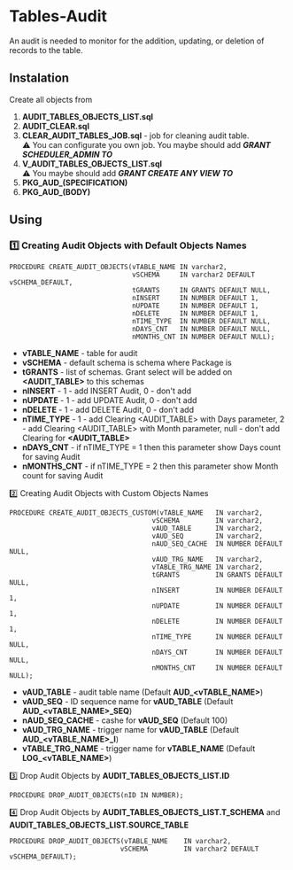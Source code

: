 # Tables-Audit

An audit is needed to monitor for the addition, updating, or deletion of records to the table.

## Instalation

Create all objects from
1. **AUDIT_TABLES_OBJECTS_LIST.sql**
2. **AUDIT_CLEAR.sql**
3. **CLEAR_AUDIT_TABLES_JOB.sql** - job for cleaning audit table.\
:warning: You can configurate you own job. You maybe should add ***GRANT SCHEDULER_ADMIN TO <Your Schema>***
4. **V_AUDIT_TABLES_OBJECTS_LIST.sql**\
:warning: You maybe should add ***GRANT CREATE ANY VIEW TO <Your Schema>***
5. **PKG_AUD_(SPECIFICATION)**
6. **PKG_AUD_(BODY)**

## Using

### :one: Creating Audit Objects with Default Objects Names

```
PROCEDURE CREATE_AUDIT_OBJECTS(vTABLE_NAME IN varchar2,
                               vSCHEMA     IN varchar2 DEFAULT vSCHEMA_DEFAULT,
                               tGRANTS     IN GRANTS DEFAULT NULL,
                               nINSERT     IN NUMBER DEFAULT 1,
                               nUPDATE     IN NUMBER DEFAULT 1,
                               nDELETE     IN NUMBER DEFAULT 1,
                               nTIME_TYPE  IN NUMBER DEFAULT NULL,
                               nDAYS_CNT   IN NUMBER DEFAULT NULL,
                               nMONTHS_CNT IN NUMBER DEFAULT NULL);
```

- **vTABLE_NAME** - table for audit
- **vSCHEMA** - default schema is schema where Package is
- **tGRANTS** - list of schemas. Grant select will be added on **<AUDIT_TABLE>** to this schemas
- **nINSERT** - 1 - add INSERT Audit, 0 - don't add
- **nUPDATE** - 1 - add UPDATE Audit, 0 - don't add
- **nDELETE** - 1 - add DELETE Audit, 0 - don't add
- **nTIME_TYPE** - 1 - add Clearing <AUDIT_TABLE> with Days parameter, 2 - add Clearing <AUDIT_TABLE> with Month parameter, null - don't add Clearing for **<AUDIT_TABLE>**
- **nDAYS_CNT** - if nTIME_TYPE = 1 then this parameter show Days count for saving Audit
- **nMONTHS_CNT** - if nTIME_TYPE = 2 then this parameter show Month count for saving Audit

:two: Creating Audit Objects with Custom Objects Names

```
PROCEDURE CREATE_AUDIT_OBJECTS_CUSTOM(vTABLE_NAME	IN varchar2,
									vSCHEMA			IN varchar2,
									vAUD_TABLE		IN varchar2,
									vAUD_SEQ		IN varchar2,
									nAUD_SEQ_CACHE	IN NUMBER DEFAULT NULL,
									vAUD_TRG_NAME	IN varchar2,
									vTABLE_TRG_NAME	IN varchar2,
									tGRANTS			IN GRANTS DEFAULT NULL,
									nINSERT			IN NUMBER DEFAULT 1,
									nUPDATE			IN NUMBER DEFAULT 1,
									nDELETE			IN NUMBER DEFAULT 1,
									nTIME_TYPE		IN NUMBER DEFAULT NULL,
									nDAYS_CNT		IN NUMBER DEFAULT NULL,
									nMONTHS_CNT		IN NUMBER DEFAULT NULL);
```

- **vAUD_TABLE** - audit table name (Default **AUD_<vTABLE_NAME>**)
- **vAUD_SEQ** - ID sequence name for **vAUD_TABLE** (Default **AUD_<vTABLE_NAME>_SEQ**)
- **nAUD_SEQ_CACHE** - cashe for **vAUD_SEQ** (Default 100)
- **vAUD_TRG_NAME** - trigger name for **vAUD_TABLE** (Default **AUD_<vTABLE_NAME>_I**)
- **vTABLE_TRG_NAME** - trigger name for **vTABLE_NAME** (Default **LOG_<vTABLE_NAME>**)

:three: Drop Audit Objects by **AUDIT_TABLES_OBJECTS_LIST.ID**
```
PROCEDURE DROP_AUDIT_OBJECTS(nID IN NUMBER);
```

:four: Drop Audit Objects by **AUDIT_TABLES_OBJECTS_LIST.T_SCHEMA** and **AUDIT_TABLES_OBJECTS_LIST.SOURCE_TABLE**
```
PROCEDURE DROP_AUDIT_OBJECTS(vTABLE_NAME	IN varchar2,
							vSCHEMA			IN varchar2 DEFAULT vSCHEMA_DEFAULT);
```

